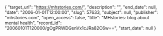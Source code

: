 {
  "target_url": "https://mhstories.com/", 
  "description": "", 
  "end_date": null, 
  "date": "2006-01-01T12:00:00", 
  "slug": 57633, 
  "subject": null, 
  "publisher": "mhstories.com", 
  "open_access": false, 
  "title": "MHstories: blog about mental health", 
  "record_id": "20060101T120000/gOgPRWDGsnVx1cJRa82C6w==", 
  "start_date": null
}

